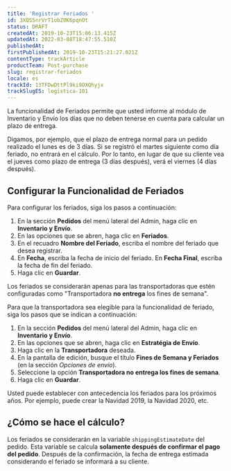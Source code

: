 ```yaml
---
title: 'Registrar Feriados '
id: 3XQS5nrVrT1obZ0K6pqnOt
status: DRAFT
createdAt: 2019-10-23T15:06:13.415Z
updatedAt: 2022-03-08T18:47:55.510Z
publishedAt: 
firstPublishedAt: 2019-10-23T15:21:27.021Z
contentType: trackArticle
productTeam: Post-purchase
slug: registrar-feriados
locale: es
trackId: 13TFDwDttPl9ki9OXQhyjx
trackSlugES: logistica-101
---
```


La funcionalidad de Feriados permite que usted informe al módulo de Inventario y Envío los días que no deben tenerse en cuenta para calcular un plazo de entrega.

Digamos, por ejemplo, que el plazo de entrega normal para un pedido realizado el lunes es de 3 días. Si se registró el martes siguiente como día feriado, no entrará en el cálculo. Por lo tanto, en lugar de que su cliente vea el jueves como plazo de entrega (3 días después), verá el viernes (4 días después).

##  Configurar la Funcionalidad de Feriados

Para configurar los feriados, siga los pasos a continuación:

1. En la sección __Pedidos__ del menú lateral del Admin, haga clic en __Inventario y Envío__.
2. En las opciones que se abren, haga clic en __Feriados__.
3. En el recuadro __Nombre del Feriado__, escriba el nombre del feriado que desea registrar.
4. En __Fecha__, escriba la fecha de inicio del feriado. En __Fecha Final__, escriba la fecha de fin del feriado.
5. Haga clic en __Guardar__.

<div class="alert alert-warning">
Los feriados se considerarán apenas para las transportadoras que estén configuradas como "Transportadora	<strong>no entrega</strong> los fines de semana".
</div>

Para que la transportadora sea elegible para la funcionalidad de feriado, siga los pasos que se indican a continuación:

1. En la sección __Pedidos__ del menú lateral del Admin, haga clic en __Inventario y Envío__.
2. En las opciones que se abren, haga clic en __Estratégia de Envío__.
3. Haga clic en la __Transportadora__ deseada.
4. En la pantalla de edición, busque el título __Fines de Semana y Feriados__ (en la sección _Opciones de envío_).
5. Seleccione la opción __Transportadora no entrega los fines de semana__.
6. Haga clic en __Guardar__.

<div class="alert alert-info">
Usted puede establecer con antecedencia los feriados para los próximos años. Por ejemplo, puede crear la Navidad 2019, la Navidad 2020, etc.
</div>

## ¿Cómo se hace el cálculo?

Los feriados se considerarán en la variable `shippingEstimateDate` del  pedido. Esta variable se calcula __solamente después de confirmar el pago del pedido__. Después de la confirmación, la fecha de entrega estimada  considerando el feriado se informará a su cliente.

